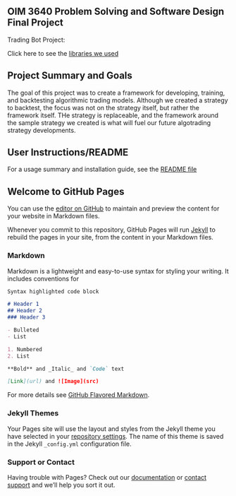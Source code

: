 ## OIM 3640 Problem Solving and Software Design Final Project 

Trading Bot Project:

Click here to see the [libraries we used](https://julianwileymac.github.io/Group-Project-Hill-Wiley-Gwinn/libraries)

## Project Summary and Goals

The goal of this project was to create a framework for developing, training, and backtesting algorithmic trading models. Although we created a strategy to backtest, the focus was not on the strategy itself, but rather the framework itself. THe strategy is replaceable, and the framework around the sample strategy we created is what will fuel our future algotrading strategy developments.

## User Instructions/README

For a usage summary and installation guide, see the [README file](https://github.com/angelmvhill/Group-Project-Hill-Wiley-Gwinn#readme)



## Welcome to GitHub Pages

You can use the [editor on GitHub](https://github.com/julianwileymac/Group-Project-Hill-Wiley-Gwinn/edit/main/docs/index.md) to maintain and preview the content for your website in Markdown files.

Whenever you commit to this repository, GitHub Pages will run [Jekyll](https://jekyllrb.com/) to rebuild the pages in your site, from the content in your Markdown files.

### Markdown

Markdown is a lightweight and easy-to-use syntax for styling your writing. It includes conventions for

```markdown
Syntax highlighted code block

# Header 1
## Header 2
### Header 3

- Bulleted
- List

1. Numbered
2. List

**Bold** and _Italic_ and `Code` text

[Link](url) and ![Image](src)
```

For more details see [GitHub Flavored Markdown](https://guides.github.com/features/mastering-markdown/).

### Jekyll Themes

Your Pages site will use the layout and styles from the Jekyll theme you have selected in your [repository settings](https://github.com/julianwileymac/Group-Project-Hill-Wiley-Gwinn/settings/pages). The name of this theme is saved in the Jekyll `_config.yml` configuration file.

### Support or Contact

Having trouble with Pages? Check out our [documentation](https://docs.github.com/categories/github-pages-basics/) or [contact support](https://support.github.com/contact) and we’ll help you sort it out.


